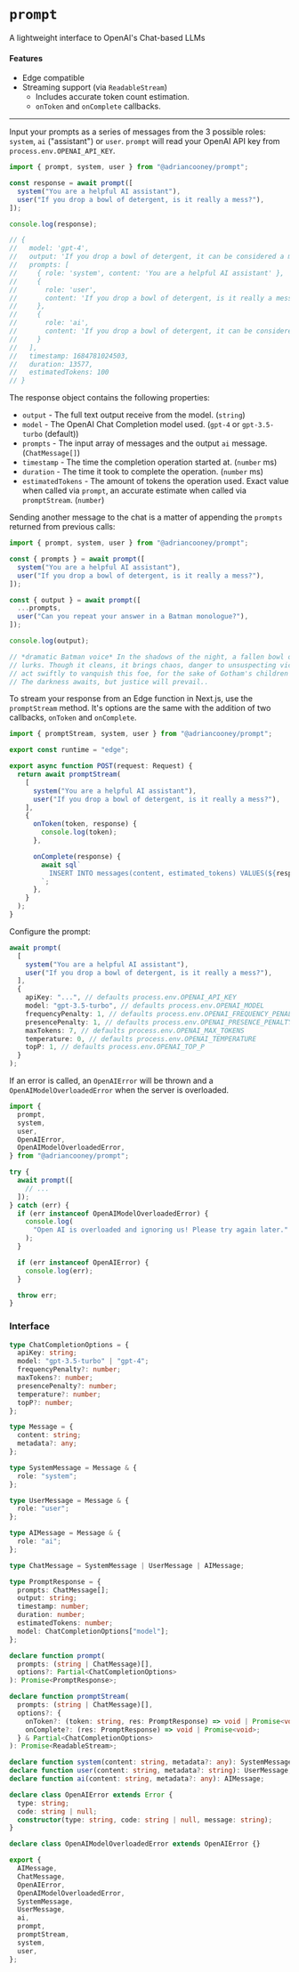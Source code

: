 # `prompt`

A lightweight interface to OpenAI's Chat-based LLMs

#### Features

- Edge compatible
- Streaming support (via `ReadableStream`)
  - Includes accurate token count estimation.
  - `onToken` and `onComplete` callbacks.

---

Input your prompts as a series of messages from the 3 possible roles: `system`, `ai` ("assistant") or `user`. `prompt` will read your OpenAI API key from `process.env.OPENAI_API_KEY`.

```ts
import { prompt, system, user } from "@adriancooney/prompt";

const response = await prompt([
  system("You are a helpful AI assistant"),
  user("If you drop a bowl of detergent, is it really a mess?"),
]);

console.log(response);

// {
//   model: 'gpt-4',
//   output: 'If you drop a bowl of detergent, it can be considered a mess in the sense that it requires cleaning up. Although detergent is a cleaning agent, it can create slippery surfaces, pose a risk to children or pets who may ingest it, and potentially damage certain materials. It is important to clean up any spilled detergent promptly to avoid potential hazards.',
//   prompts: [
//     { role: 'system', content: 'You are a helpful AI assistant' },
//     {
//       role: 'user',
//       content: 'If you drop a bowl of detergent, is it really a mess?'
//     },
//     {
//       role: 'ai',
//       content: 'If you drop a bowl of detergent, it can be considered a mess in the sense that it requires cleaning up. Although detergent is a cleaning agent, it can create slippery surfaces, pose a risk to children or pets who may ingest it, and potentially damage certain materials. It is important to clean up any spilled detergent promptly to avoid potential hazards.'
//     }
//   ],
//   timestamp: 1684781024503,
//   duration: 13577,
//   estimatedTokens: 100
// }
```

The response object contains the following properties:

- `output` - The full text output receive from the model. (`string`)
- `model` - The OpenAI Chat Completion model used. (`gpt-4` or `gpt-3.5-turbo` (default))
- `prompts` - The input array of messages and the output `ai` message. (`ChatMessage[]`)
- `timestamp` - The time the completion operation started at. (`number` ms)
- `duration` - The time it took to complete the operation. (`number` ms)
- `estimatedTokens` - The amount of tokens the operation used. Exact value when called via `prompt`, an accurate estimate when called via `promptStream`. (`number`)

Sending another message to the chat is a matter of appending the `prompts` returned from previous calls:

```ts
import { prompt, system, user } from "@adriancooney/prompt";

const { prompts } = await prompt([
  system("You are a helpful AI assistant"),
  user("If you drop a bowl of detergent, is it really a mess?"),
]);

const { output } = await prompt([
  ...prompts,
  user("Can you repeat your answer in a Batman monologue?"),
]);

console.log(output);

// *dramatic Batman voice* In the shadows of the night, a fallen bowl of detergent
// lurks. Though it cleans, it brings chaos, danger to unsuspecting victims. We must
// act swiftly to vanquish this foe, for the sake of Gotham's children and creatures.
// The darkness awaits, but justice will prevail..
```

To stream your response from an Edge function in Next.js, use the `promptStream` method. It's options are the same with the addition of two callbacks, `onToken` and `onComplete`.

```ts
import { promptStream, system, user } from "@adriancooney/prompt";

export const runtime = "edge";

export async function POST(request: Request) {
  return await promptStream(
    [
      system("You are a helpful AI assistant"),
      user("If you drop a bowl of detergent, is it really a mess?"),
    ],
    {
      onToken(token, response) {
        console.log(token);
      },

      onComplete(response) {
        await sql`
          INSERT INTO messages(content, estimated_tokens) VALUES(${response.output}, ${response.estimatedTokens});
        `;
      },
    }
  );
}
```

Configure the prompt:

```ts
await prompt(
  [
    system("You are a helpful AI assistant"),
    user("If you drop a bowl of detergent, is it really a mess?"),
  ],
  {
    apiKey: "...", // defaults process.env.OPENAI_API_KEY
    model: "gpt-3.5-turbo", // defaults process.env.OPENAI_MODEL
    frequencyPenalty: 1, // defaults process.env.OPENAI_FREQUENCY_PENALTY
    presencePenalty: 1, // defaults process.env.OPENAI_PRESENCE_PENALTY
    maxTokens: 7, // defaults process.env.OPENAI_MAX_TOKENS
    temperature: 0, // defaults process.env.OPENAI_TEMPERATURE
    topP: 1, // defaults process.env.OPENAI_TOP_P
  }
);
```

If an error is called, an `OpenAIError` will be thrown and a `OpenAIModelOverloadedError` when the server is overloaded.

```ts
import {
  prompt,
  system,
  user,
  OpenAIError,
  OpenAIModelOverloadedError,
} from "@adriancooney/prompt";

try {
  await prompt([
    // ...
  ]);
} catch (err) {
  if (err instanceof OpenAIModelOverloadedError) {
    console.log(
      "Open AI is overloaded and ignoring us! Please try again later."
    );
  }

  if (err instanceof OpenAIError) {
    console.log(err);
  }

  throw err;
}
```

### Interface

```ts
type ChatCompletionOptions = {
  apiKey: string;
  model: "gpt-3.5-turbo" | "gpt-4";
  frequencyPenalty?: number;
  maxTokens?: number;
  presencePenalty?: number;
  temperature?: number;
  topP?: number;
};

type Message = {
  content: string;
  metadata?: any;
};

type SystemMessage = Message & {
  role: "system";
};

type UserMessage = Message & {
  role: "user";
};

type AIMessage = Message & {
  role: "ai";
};

type ChatMessage = SystemMessage | UserMessage | AIMessage;

type PromptResponse = {
  prompts: ChatMessage[];
  output: string;
  timestamp: number;
  duration: number;
  estimatedTokens: number;
  model: ChatCompletionOptions["model"];
};

declare function prompt(
  prompts: (string | ChatMessage)[],
  options?: Partial<ChatCompletionOptions>
): Promise<PromptResponse>;

declare function promptStream(
  prompts: (string | ChatMessage)[],
  options?: {
    onToken?: (token: string, res: PromptResponse) => void | Promise<void>;
    onComplete?: (res: PromptResponse) => void | Promise<void>;
  } & Partial<ChatCompletionOptions>
): Promise<ReadableStream>;

declare function system(content: string, metadata?: any): SystemMessage;
declare function user(content: string, metadata?: string): UserMessage;
declare function ai(content: string, metadata?: any): AIMessage;

declare class OpenAIError extends Error {
  type: string;
  code: string | null;
  constructor(type: string, code: string | null, message: string);
}

declare class OpenAIModelOverloadedError extends OpenAIError {}

export {
  AIMessage,
  ChatMessage,
  OpenAIError,
  OpenAIModelOverloadedError,
  SystemMessage,
  UserMessage,
  ai,
  prompt,
  promptStream,
  system,
  user,
};
```
